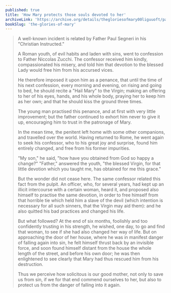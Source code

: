 ```yaml
---
published: true
title: 'How Mary protects those souls devoted to her'
archiveLink: 'https://archive.org/details/thegloriesofmary00liguuoft/page/432?view=theater'
bookSlug: 'the-glories-of-mary'
---
```


> A well-known incident is related by Father Paul Segneri in his "Christian Instructed."
>
> A Roman youth, of evil habits and laden with sins, went to confession to Father Niccolas Zucchi. The confessor received him kindly, compassionated his misery, and told him that devotion to the blessed Lady would free him from his accursed vices.
>
> He therefore imposed it upon him as a penance, that until the time of his next confession, every morning and evening, on rising and going to bed, he should recite a "Hail Mary" to the Virgin; making an offering to her of his eyes, hands, and his whole body, praying her to keep him as her own; and that he should kiss the ground three times.
>
> The young man practised this penance, and at first with very little improvement; but the father continued to exhort him never to give it up, encouraging him to trust in the patronage of Mary.
>
> In the mean time, the penitent left home with some other companions, and travelled over the world. Having returned to Rome, he went again to seek his confessor, who to his great joy and surprise, found him entirely changed, and free from his former impurities.
>
> "My son," he said, "how have you obtained from God so happy a change?" "Father," answered the youth, "the blessed Virgin, for that little devotion which you taught me, has obtained for me this grace."
>
> But the wonder did not cease here. The same confessor related this fact from the pulpit. An officer, who, for several years, had kept up an illicit intercourse with a certain woman, heard it, and proposed also himself to practise the same devotion, in order to free himself from that horrible tie which held him a slave of the devil (which intention is necessary for all such sinners, that the Virgin may aid them): and he also quitted his bad practices and changed his life.
>
> But what followed? At the end of six months, foolishly and too confidently trusting in his strength, he wished, one day, to go and find that woman, to see if she had also changed her way of life. But on approaching the door of her house, where he was in manifest danger of falling again into sin, he felt himself thrust back by an invisible force, and soon found himself distant from the house the whole length of the street, and before his own door; he was then enlightened to see clearly that Mary had thus rescued him from his destruction.
>
> Thus we perceive how solicitous is our good mother, not only to save us from sin, if we for that end commend ourselves to her, but also to protect us from the danger of falling into it again.